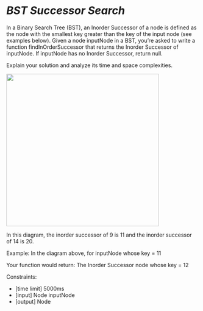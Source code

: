 _BST Successor Search_
======================

In a Binary Search Tree (BST), an Inorder Successor of a node is defined as the node with the smallest key greater than the key of the input node (see examples below). Given a node inputNode in a BST, you’re asked to write a function findInOrderSuccessor that returns the Inorder Successor of inputNode. If inputNode has no Inorder Successor, return null.

Explain your solution and analyze its time and space complexities.

<img src="https://www.pramp.com/img/content/img_02.png" width="400">

In this diagram, the inorder successor of 9 is 11 and the inorder successor of 14 is 20.

Example:
In the diagram above, for inputNode whose key = 11

Your function would return:
The Inorder Successor node whose key = 12

Constraints:
- [time limit] 5000ms
- [input] Node inputNode
- [output] Node
